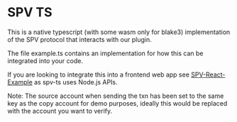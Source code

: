 # SPV TS
This is a native typescript (with some wasm only for blake3) implementation of the SPV protocol that interacts with our plugin.

The file example.ts contains an implementation for how this can be integrated into your code.

If you are looking to integrate this into a frontend web app see [SPV-React-Example](https://github.com/tinydancer-io/spv-react-example) as spv-ts uses Node.js APIs.

Note: The source account when sending the txn has been set to the same key as the copy account for demo purposes, ideally this would be replaced with the account you want to verify.
